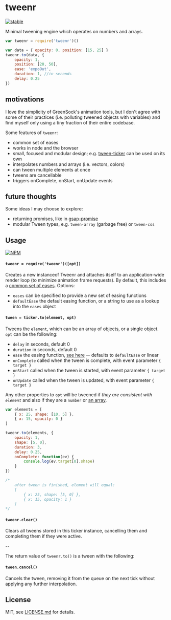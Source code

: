 # tweenr

[![stable](http://badges.github.io/stability-badges/dist/stable.svg)](http://github.com/badges/stability-badges)

Minimal tweening engine which operates on numbers and arrays.

```js
var tweenr = require('tweenr')()

var data = { opacity: 0, position: [15, 25] }
tweenr.to(data, { 
    opacity: 1, 
    position: [20, 50], 
    ease: 'expoOut', 
    duration: 1, //in seconds 
    delay: 0.25
})
```

## motivations

I love the simplicity of GreenSock's animation tools, but I don't agree with some of their practices (i.e. polluting tweened objects with variables) and find myself only using a tiny fraction of their entire codebase.

Some features of `tweenr`:

- common set of eases
- works in node and the browser
- small, focused and modular design; e.g. [tween-ticker](https://www.npmjs.org/package/tween-ticker) can be used on its own
- interpolates numbers and arrays (i.e. vectors, colors)
- can tween multiple elements at once
- tweens are cancellable
- triggers onComplete, onStart, onUpdate events

## future thoughts

Some ideas I may choose to explore:

- returning promises, like in [gsap-promise](https://www.npmjs.org/package/gsap-promise)
- modular Tween types, e.g. `tween-array` (garbage free) or `tween-css` 

## Usage

[![NPM](https://nodei.co/npm/tweenr.png)](https://nodei.co/npm/tweenr/)

#### `tweenr = require('tweenr')([opt])`

Creates a new instanceof Tweenr and attaches itself to an application-wide render loop (to minimize animation frame requests). By default, this includes a [common set of eases](https://www.npmjs.org/package/eases). Options:

- `eases` can be specified to provide a new set of easing functions
- `defaultEase` the default easing function, or a string to use as a lookup into the `eases` object

#### `tween = ticker.to(element, opt)`

Tweens the `element`, which can be an array of objects, or a single object. `opt` can be the following:

- `delay` in seconds, default 0
- `duration` in seconds, default 0
- `ease` the easing function, [see here](https://www.npmjs.org/package/eases) -- defaults to `defaultEase` or linear
- `onComplete` called when the tween is complete, with event parameter `{ target }`
- `onStart` called when the tween is started, with event parameter `{ target }`
- `onUpdate` called when the tween is updated, with event parameter `{ target }`

Any other properties to `opt` will be tweened if *they are consistent with `element`* and also if they are a `number` or [an array](https://www.npmjs.org/package/an-array).

```js
var elements = [
    { x: 25, shape: [10, 5] },
    { x: 15, opacity: 0 }
]

tweenr.to(elements, { 
    opacity: 1,
    shape: [5, 0],
    duration: 3,
    delay: 0.25, 
    onComplete: function(ev) {
        console.log(ev.target[0].shape)
    }
})

/*
    after tween is finished, element will equal:
    [
        { x: 25, shape: [5, 0] },
        { x: 15, opacity: 1 }
    ]
*/
```

#### `tweenr.clear()`

Clears all tweens stored in this ticker instance, cancelling them and completing them if they were active.

--

The return value of `tweenr.to()` is a tween with the following:

#### `tween.cancel()`

Cancels the tween, removing it from the queue on the next tick without applying any further interpolation.

## License

MIT, see [LICENSE.md](http://github.com/mattdesl/tweenr/blob/master/LICENSE.md) for details.
